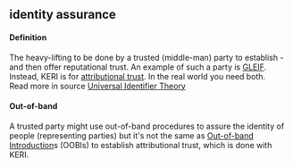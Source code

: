 ## identity assurance

<h4>Definition</h4><p>The heavy-lifting to be done by a trusted (middle-man) party to establish - and then offer reputational trust. An example of such a party is <a href="GLEIF">GLEIF</a>. Instead, KERI is for <a href="attributional-trust">attributional trust</a>. In the real world you need both.<br>Read more in source <a href="https://github.com/SmithSamuelM/Papers/blob/master/whitepapers/IdentifierTheory_web.pdf">Universal Identifier Theory</a></p><h4>Out-of-band</h4><p>A trusted party might use out-of-band procedures to assure the identity of people (representing parties) but it&#39;s not the same as <a href="out-of-band-introduction">Out-of-band Introduction</a>s (OOBIs) to establish attributional trust, which is done with KERI.</p>

